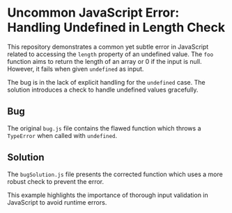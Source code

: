 # Uncommon JavaScript Error: Handling Undefined in Length Check

This repository demonstrates a common yet subtle error in JavaScript related to accessing the `length` property of an undefined value.  The `foo` function aims to return the length of an array or 0 if the input is null. However, it fails when given `undefined` as input.

The bug is in the lack of explicit handling for the `undefined` case. The solution introduces a check to handle undefined values gracefully.

## Bug
The original `bug.js` file contains the flawed function which throws a `TypeError` when called with `undefined`.

## Solution
The `bugSolution.js` file presents the corrected function which uses a more robust check to prevent the error.

This example highlights the importance of thorough input validation in JavaScript to avoid runtime errors.